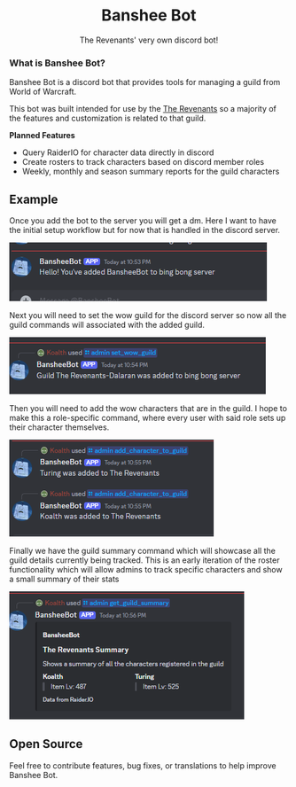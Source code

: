 <h1 align="center">Banshee Bot</h1>
<p align="center">The Revenants' very own discord bot!</p>


### What is Banshee Bot?
Banshee Bot is a discord bot that provides tools for managing a guild from World of Warcraft.

This bot was built intended for use by the [The Revenants](https://raider.io/guilds/us/dalaran/The%20Revenants) so a majority of the features and customization is related to that guild.


**Planned Features**

- Query RaiderIO for character data directly in discord
- Create rosters to track characters based on discord member roles
- Weekly, monthly and season summary reports for the guild characters

## Example

Once you add the bot to the server you will get a dm. Here I want to have the initial setup workflow but for now that is handled in the discord server.

![bot_added_dm](/docs/imgs/bot_added_dm.png)


Next you will need to set the wow guild for the discord server so now all the guild commands will associated with the added guild.

![set_wow_guild_for_server](/docs/imgs/set_wow_guild_for_server.png)

Then you will need to add the wow characters that are in the guild. I hope to make this a role-specific command, where every user with said role sets up their character themselves.

![add_wow_characters](/docs/imgs/add_wow_characters_to_track.png)

Finally we have the guild summary command which will showcase all the guild details currently being tracked. This is an early iteration of the roster functionality which will allow admins to track specific characters and show a small summary of their stats

![view_guild_summary](/docs/imgs/view_guild_summary.png)


## Open Source
Feel free to contribute features, bug fixes, or translations to help improve Banshee Bot.
